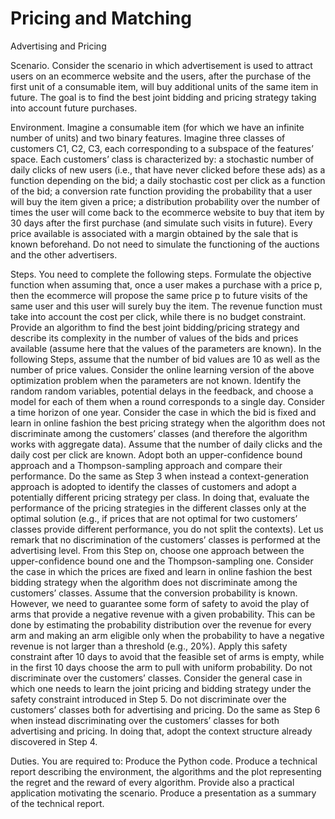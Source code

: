 # Pricing and Matching
 Advertising and Pricing

Scenario. Consider the scenario in which advertisement is used to attract users on an ecommerce website and the users, after the purchase of the first unit of a consumable item, will buy additional units of the same item in future. The goal is to find the best joint bidding and pricing strategy taking into account future purchases.

Environment. Imagine a consumable item (for which we have an infinite number of units) and two binary features. Imagine three classes of customers C1, C2, C3, each corresponding to a subspace of the features’ space. Each customers’ class is characterized by:
a stochastic number of daily clicks of new users (i.e., that have never clicked before these ads) as a function depending on the bid;
a daily stochastic cost per click as a function of the bid;
a conversion rate function providing the probability that a user will buy the item given a price;
a distribution probability over the number of times the user will come back to the ecommerce website to buy that item by 30 days after the first purchase (and simulate such visits in future).
Every price available is associated with a margin obtained by the sale that is known beforehand. Do not need to simulate the functioning of the auctions and the other advertisers.

Steps. You need to complete the following steps.
Formulate the objective function when assuming that, once a user makes a purchase with a price p, then the ecommerce will propose the same price p to future visits of the same user and this user will surely buy the item. The revenue function must take into account the cost per click, while there is no budget constraint. Provide an algorithm to find the best joint bidding/pricing strategy and describe its complexity in the number of values of the bids and prices available (assume here that the values of the parameters are known). In the following Steps, assume that the number of bid values are 10 as well as the number of price values.
Consider the online learning version of the above optimization problem when the parameters are not known. Identify the random random variables, potential delays in the feedback, and choose a model for each of them when a round corresponds to a single day. Consider a time horizon of one year.
Consider the case in which the bid is fixed and learn in online fashion the best pricing strategy when the algorithm does not discriminate among the customers’ classes (and therefore the algorithm works with aggregate data). Assume that the number of daily clicks and the daily cost per click are known. Adopt both an upper-confidence bound approach and a Thompson-sampling approach and compare their performance.
Do the same as Step 3 when instead a context-generation approach is adopted to identify the classes of customers and adopt a potentially different pricing strategy per class. In doing that, evaluate the performance of the pricing strategies in the different classes only at the optimal solution (e.g., if prices that are not optimal for two customers’ classes provide different performance, you do not split the contexts). Let us remark that no discrimination of the customers’ classes is performed at the advertising level. From this Step on, choose one approach between the upper-confidence bound one and the Thompson-sampling one.
Consider the case in which the prices are fixed and learn in online fashion the best bidding strategy when the algorithm does not discriminate among the customers’ classes. Assume that the conversion probability is known. However, we need to guarantee some form of safety to avoid the play of arms that provide a negative revenue with a given probability. This can be done by estimating the probability distribution over the revenue for every arm and making an arm eligible only when the probability to have a negative revenue is not larger than a threshold (e.g., 20%). Apply this safety constraint after 10 days to avoid that the feasible set of arms is empty, while in the first 10 days choose the arm to pull with uniform probability. Do not discriminate over the customers’ classes.
Consider the general case in which one needs to learn the joint pricing and bidding strategy under the safety constraint introduced in Step 5. Do not discriminate over the customers’ classes both for advertising and pricing.
Do the same as Step 6 when instead discriminating over the customers’ classes for both advertising and pricing. In doing that, adopt the context structure already discovered in Step 4.

Duties. You are required to:
Produce the Python code.
Produce a technical report describing the environment, the algorithms and the plot representing the regret and the reward of every algorithm. Provide also a practical application motivating the scenario.
Produce a presentation as a summary of the technical report.
